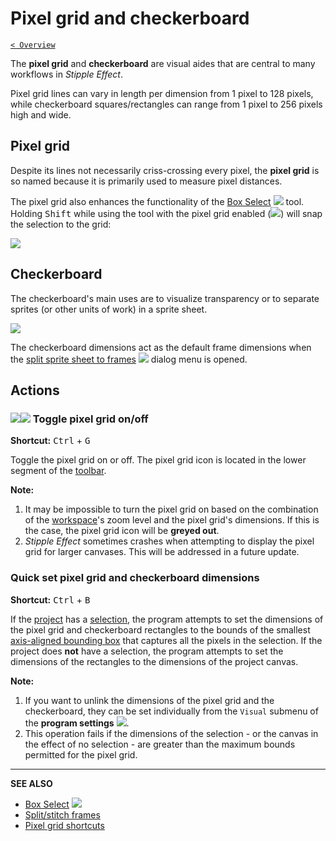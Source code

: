 # Pixel grid and checkerboard

[`< Overview`](./README.md)

The **pixel grid** and **checkerboard** are visual aides that are central to many workflows in *Stipple Effect*.

Pixel grid lines can vary in length per dimension from 1 pixel to 128 pixels, while checkerboard squares/rectangles can range from 1 pixel to 256 pixels high and wide.

## Pixel grid

Despite its lines not necessarily criss-crossing every pixel, the **pixel grid** is so named because it is primarily used to measure pixel distances.

The pixel grid also enhances the functionality of the [Box Select](./sel-area-tools.md#box-select) ![](https://raw.githubusercontent.com/stipple-effect/stipple-effect/master/res/icons/box_select.png) tool. Holding <kbd>Shift</kbd> while using the tool with the pixel grid enabled (![](https://raw.githubusercontent.com/stipple-effect/stipple-effect/master/res/icons/pixel_grid_on.png)) will snap the selection to the grid:

![](./assets/graphics/snap-box-select.gif)

## Checkerboard

The checkerboard's main uses are to visualize transparency or to separate sprites (or other units of work) in a sprite sheet.

![](./assets/graphics/checkerboard-separation.png)

The checkerboard dimensions act as the default frame dimensions when the [split sprite sheet to frames](./sizing.md#split-a-sprite-sheet-into-frames) ![](https://raw.githubusercontent.com/stipple-effect/stipple-effect/master/res/icons/stitch_split_frames.png) dialog menu is opened.

## Actions

### ![](https://raw.githubusercontent.com/stipple-effect/stipple-effect/master/res/icons/pixel_grid_on.png)![](https://raw.githubusercontent.com/stipple-effect/stipple-effect/master/res/icons/pixel_grid_off.png) Toggle pixel grid on/off

**Shortcut:** <kbd>Ctrl</kbd> + <kbd>G</kbd>

Toggle the pixel grid on or off. The pixel grid icon is located in the lower segment of the [toolbar](./interface.md#toolbar).

**Note:**

1. It may be impossible to turn the pixel grid on based on the combination of the [workspace](./interface.md#workspace)'s zoom level and the pixel grid's dimensions. If this is the case, the pixel grid icon will be **greyed out**.
2. *Stipple Effect* sometimes crashes when attempting to display the pixel grid for larger canvases. This will be addressed in a future update.

### Quick set pixel grid and checkerboard dimensions

**Shortcut:** <kbd>Ctrl</kbd> + <kbd>B</kbd>

If the [project](./project.md) has a [selection](./selection.md), the program attempts to set the dimensions of the pixel grid and checkerboard rectangles to the bounds of the smallest [axis-aligned bounding box](https://en.wikipedia.org/wiki/Minimum_bounding_box#Axis-aligned_minimum_bounding_box) that captures all the pixels in the selection. If the project does **not** have a selection, the program attempts to set the dimensions of the rectangles to the dimensions of the project canvas.

**Note:**

1. If you want to unlink the dimensions of the pixel grid and the checkerboard, they can be set individually from the `Visual` submenu of the **program settings** ![](https://raw.githubusercontent.com/stipple-effect/stipple-effect/master/res/icons/settings.png).
2. This operation fails if the dimensions of the selection - or the canvas in the effect of no selection - are greater than the maximum bounds permitted for the pixel grid.

---

**SEE ALSO**

* [Box Select](./sel-area-tools.md#box-select) ![](https://raw.githubusercontent.com/stipple-effect/stipple-effect/master/res/icons/box_select.png)
* [Split/stitch frames](./sizing.md#splitstitch-frames)
* [Pixel grid shortcuts](./shortcuts.md#pixel-grid)
